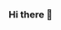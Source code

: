 ### Hi there 👋

<!--
**AndreiG0D/AndreiG0D** is a ✨ _special_ ✨ repository because its `README.md` (this file) appears on your GitHub profile.

My name is Andrei, I'm 16 years old, I'm new to programming, my first application is the famous Brazilian language .LUA and I'm learning HTML, CSS and JS!

- 🔭 I’m currently working on ...
- 🌱 I’m currently learning ...
- 👯 I’m looking to collaborate on ...
- 🤔 I’m looking for help with ...
- 💬 Ask me about ...
- 📫 How to reach me: ...
- 😄 Pronouns: ...
- ⚡ Fun fact: ...
-->
